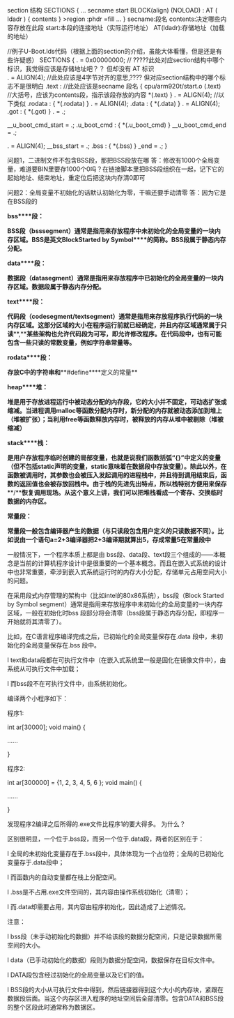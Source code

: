 section 结构
SECTIONS {
...
secname start BLOCK(align) (NOLOAD) : AT ( ldadr )
 { contents } >region :phdr =fill
...
}
secname:段名
contents:决定哪些内容存放在此段
start:本段的连接地址（实际运行地址）
AT(ldadr):存储地址（加载的地址）

//例子U-Boot.lds代码（根据上面的section的介绍，虽能大体看懂，但是还是有些许疑惑）
SECTIONS
{
  . = 0x00000000;   // ?????此处对应section结构中哪个标识，我觉得应该是存储地址吧？？ 但却没有 AT 标识  
  . = ALIGN(4);    //此处应该是4字节对齐的意思,???? 但对应section结构中的哪个标志不是很明白
  .text   :      //此处应该是secname 段名
  {
     cpu/arm920t/start.o
    (.text)     //大括号，应该为contents段，指示该段存放的内容
    *(.text)
  }
  . = ALIGN(4);          //以下类似
  .rodata : { *(.rodata) }
  . = ALIGN(4);
  .data : { *(.data) }
  . = ALIGN(4);
  .got : { *(.got) }
  . = .;

  __u_boot_cmd_start = .;
  .u_boot_cmd : { *(.u_boot_cmd) }
  __u_boot_cmd_end = .;

  . = ALIGN(4);
  __bss_start = .;
  .bss : { *(.bss) }
  _end = .;
}

 

问题1，二进制文件不包含BSS段，那把BSS段放在哪 
答：修改有1000个全局变量，难道要BIN里要存1000个0吗？在链接脚本里把BSS段组织在一起，记下它的起始地址、结束地址，重定位后把这块内存清0即可

问题2：全局变量不初始化的话默认初始化为零，干嘛还要手动清零 
答：因为它是在BSS段的

**bss****段：**

**BSS****段（****bsssegment****）通常是指用来存放程序中未初始化的全局变量的一块内存区域。****BSS****是英文****BlockStarted by Symbol****的简称。****BSS****段属于静态内存分配。**

**data****段：**

**数据段（****datasegment****）通常是指用来存放程序中已初始化的全局变量的一块内存区域。数据段属于静态内存分配。**

**text****段：**

**代码段（****codesegment/textsegment****）通常是指用来存放程序执行代码的一块内存区域。这部分区域的大小在程序运行前就已经确定，并且内存区域通常属于只读****,****某些架构也允许代码段为可写，即允许修改程序。在代码段中，也有可能包含一些只读的常数变量，例如字符串常量等。**

**rodata****段：**

**存放****C****中的字符串和****#define****定义的常量**

**heap****堆：**

**堆是用于存放进程运行中被动态分配的内存段，它的大小并不固定，可动态扩张或缩减。当进程调用****malloc****等函数分配内存时，新分配的内存就被动态添加到堆上（堆被扩张）；当利用****free****等函数释放内存时，被释放的内存从堆中被剔除（堆被缩减）**

**stack****栈：**

**是用户存放程序临时创建的局部变量，也就是说我们函数括弧“****{}”****中定义的变量（但不包括****static****声明的变量，****static****意味着在数据段中存放变量）。除此以外，在函数被调用时，其参数也会被压入发起调用的进程栈中，并且待到调用结束后，函数的返回值也会被存放回栈中。由于栈的先进先出特点，所以栈特别方便用来保存****/****恢复调用现场。从这个意义上讲，我们可以把堆栈看成一个寄存、交换临时数据的内存区。**

 

**常量段：**

**常量段一般包含编译器产生的数据（与只读段包含用户定义的只读数据不同）。比如说由一个语句****a=2+3****编译器把****2+3****编译期就算出****5****，存成常量****5****在常量段中**

 

一般情况下，一个程序本质上都是由 bss段、data段、text段三个组成的——本概念是当前的计算机程序设计中是很重要的一个基本概念。而且在嵌入式系统的设计中也非常重要，牵涉到嵌入式系统运行时的内存大小分配，存储单元占用空间大小的问题。

在采用段式内存管理的架构中（比如intel的80x86系统），bss段（Block Started by Symbol segment）通常是指用来存放程序中未初始化的全局变量的一块内存区域，一般在初始化时bss 段部分将会清零（bss段属于静态内存分配，即程序一开始就将其清零了）。

比如，在C语言程序编译完成之后，已初始化的全局变量保存在.data 段中，未初始化的全局变量保存在.bss 段中。  

l     text和data段都在可执行文件中（在嵌入式系统里一般是固化在镜像文件中），由系统从可执行文件中加载；

l     而bss段不在可执行文件中，由系统初始化。

 

编译两个小程序如下：

程序1:

int ar[30000];
void main()
{

  ......

}

 

程序2:

int ar[300000] = {1, 2, 3, 4, 5, 6 };
void main()
{

  ......

}

  发现程序2编译之后所得的.exe文件比程序1的要大得多。 为什么？

区别很明显，一个位于.bss段，而另一个位于.data段，两者的区别在于：

l     全局的未初始化变量存在于.bss段中，具体体现为一个占位符；全局的已初始化变量存于.data段中；

l     而函数内的自动变量都在栈上分配空间。

l     .bss是不占用.exe文件空间的，其内容由操作系统初始化（清零）；

l     而.data却需要占用，其内容由程序初始化，因此造成了上述情况。

 

注意：

l     bss段（未手动初始化的数据）并不给该段的数据分配空间，只是记录数据所需空间的大小。

l     data（已手动初始化的数据）段则为数据分配空间，数据保存在目标文件中。

l     DATA段包含经过初始化的全局变量以及它们的值。

l     BSS段的大小从可执行文件中得到，然后链接器得到这个大小的内存块，紧跟在数据段后面。当这个内存区进入程序的地址空间后全部清零。包含DATA和BSS段的整个区段此时通常称为数据区。
